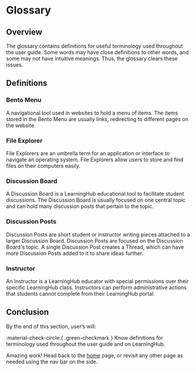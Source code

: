 # Glossary

## Overview

The glossary contains definitions for useful terminology used throughout the user guide. Some words may have close definitions to other words, and some may not have intuitive meanings. Thus, the glossary clears these issues.

## Definitions

### Bento Menu
>
A navigational tool used in websites to hold a menu of items. The items stored in the Bento Menu are usually links, redirecting to different pages on the website.
>

### File Explorer
>
File Explorers are an umbrella term for an application or interface to navigate an operating system. File Explorers allow users to store and find files on their computers easily.
>

### Discussion Board
>
A Discussion Board is a LearningHub educational tool to facilitate student discussions. The Discussion Board is usually focused on one central topic and can hold many discussion posts that pertain to the topic.
>

### Discussion Posts
>
Discussion Posts are short student or instructor writing pieces attached to a larger Discussion Board. Discussion Posts are focused on the Discussion Board's topic. A single Discussion Post creates a Thread, which can have more Discussion Posts added to it to share ideas further.
>

### Instructor
>
An Instructor is a LearningHub educator with special permissions over their specific LearningHub class. Instructors can perform administrative actions that students cannot complete from their LearningHub portal.
>

## Conclusion

By the end of this section, user’s will:  

:material-check-circle:{ .green-checkmark }   Know definitions for terminology used throughout the user guide and on LearningHub.

Amazing work! Head back to the [home](../index) page, or revisit any other page as needed using the nav bar on the side.
